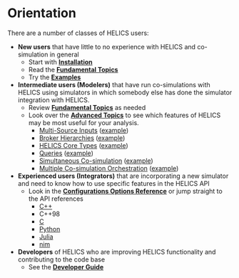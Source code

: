 # Orientation

There are a number of classes of HELICS users:

- **New users** that have little to no experience with HELICS and co-simulation in general
  - Start with [**Installation**](./installation/index.md)
  - Read the [**Fundamental Topics**](./fundamental_topics/fundamental_topics_index.md)
  - Try the [**Examples**](./examples/examples_index.md)
- **Intermediate users (Modelers)** that have run co-simulations with HELICS using simulators in which somebody else has done the simulator integration with HELICS.
  - Review [**Fundamental Topics**](./fundamental_topics/fundamental_topics_index.md) as needed
  - Look over the [**Advanced Topics**](./advanced_topics/advanced_topics_index.md) to see which features of HELICS may be most useful for your analysis.
    - [Multi-Source Inputs](./advanced_topics/multiSourceInputs.md) ([example](./examples/advanced_examples/advanced_multi_input.md))
    - [Broker Hierarchies](./advanced_topics/broker_hierarchies.md) ([example](./examples/advanced_examples/advanced_brokers_hierarchies.md))
    - [HELICS Core Types](./advanced_topics/CoreTypes.md) ([example](./examples/advanced_examples/advanced_brokers_multibroker.md))
    - [Queries](./advanced_topics/queries.md) ([example](./examples/advanced_examples/advanced_query.md))
    - [Simultaneous Co-simulation](./advanced_topics/simultaneous_cosimulations.md) ([example](./examples/advanced_examples/advanced_brokers_simultaneous.md))
    - [Multiple Co-simulation Orchestration](./advanced_topics/orchestration.md) ([example](./examples/advanced_examples/advanced_orchestration.md))
- **Experienced users (Integrators)** that are incorporating a new simulator and need to know how to use specific features in the HELICS API
  - Look in the [**Configurations Options Reference**](../references/configuration_options_reference.md) or jump straight to the API references
    - [C++](https://docs.helics.org/en/latest/doxygen/index.html)
    - C++98
    - [C](../references/api-reference/C_API.md)
    - [Python](https://python.helics.org/api/)
    - [Julia](https://julia.helics.org/latest/api/)
    - [nim](https://github.com/GMLC-TDC/helics.nim)
- **Developers** of HELICS who are improving HELICS functionality and contributing to the code base
  - See the [**Developer Guide**](../developer-guide/index.md)
